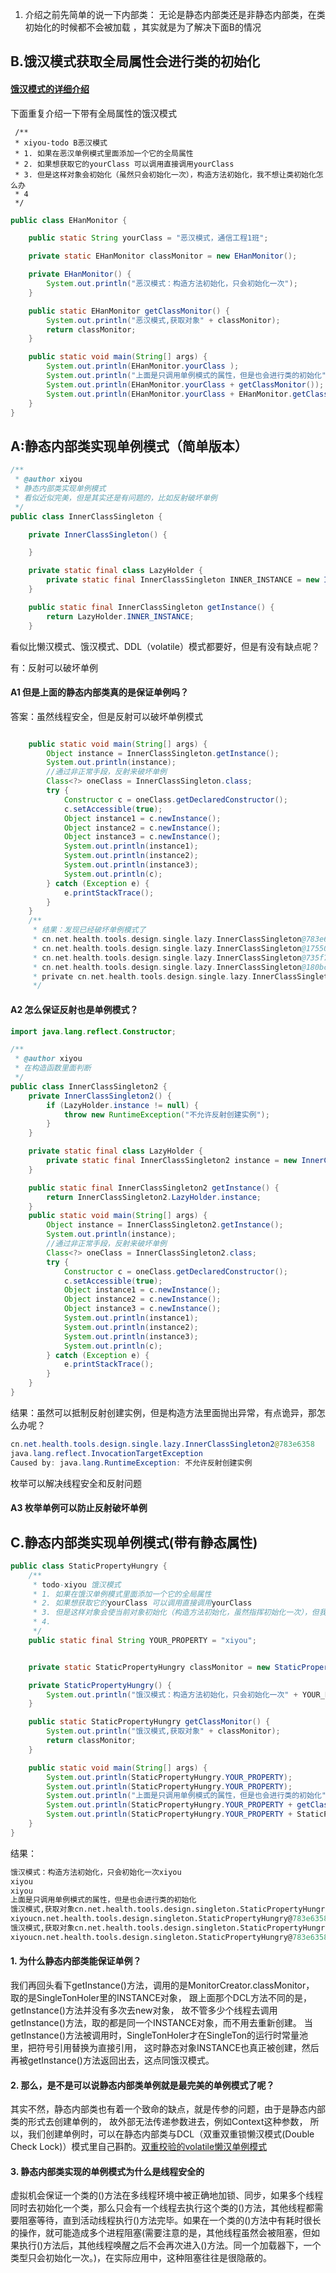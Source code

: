 1. 介绍之前先简单的说一下内部类：
    无论是静态内部类还是非静态内部类，在类初始化的时候都不会被加载 ，其实就是为了解决下面B的情况
 ## B.饿汉模式获取全局属性会进行类的初始化

#### [饿汉模式的详细介绍](https://blog.csdn.net/qq_39455116/article/details/86634282)

下面重复介绍一下带有全局属性的饿汉模式

     /**
     * xiyou-todo B恶汉模式
     * 1. 如果在恶汉单例模式里面添加一个它的全局属性
     * 2. 如果想获取它的yourClass 可以调用直接调用yourClass
     * 3. 但是这样对象会初始化（虽然只会初始化一次），构造方法初始化，我不想让类初始化怎么办
     * 4
     */
```java
public class EHanMonitor {

    public static String yourClass = "恶汉模式，通信工程1班";

    private static EHanMonitor classMonitor = new EHanMonitor();

    private EHanMonitor() {
        System.out.println("恶汉模式：构造方法初始化，只会初始化一次");
    }

    public static EHanMonitor getClassMonitor() {
        System.out.println("恶汉模式,获取对象" + classMonitor);
        return classMonitor;
    }

    public static void main(String[] args) {
        System.out.println(EHanMonitor.yourClass );
        System.out.println("上面是只调用单例模式的属性，但是也会进行类的初始化");
        System.out.println(EHanMonitor.yourClass + getClassMonitor());
        System.out.println(EHanMonitor.yourClass + EHanMonitor.getClassMonitor());
    }
}
```


## A:静态内部类实现单例模式（简单版本）

```java
/**
 * @author xiyou
 * 静态内部类实现单例模式
 * 看似近似完美，但是其实还是有问题的，比如反射破坏单例
 */
public class InnerClassSingleton {

    private InnerClassSingleton() {

    }

    private static final class LazyHolder {
        private static final InnerClassSingleton INNER_INSTANCE = new InnerClassSingleton();
    }

    public static final InnerClassSingleton getInstance() {
        return LazyHolder.INNER_INSTANCE;
    }
```

看似比懒汉模式、饿汉模式、DDL（volatile）模式都要好，但是有没有缺点呢？

有：反射可以破坏单例

 #### A1 但是上面的静态内部类真的是保证单例吗？

答案：虽然线程安全，但是反射可以破坏单例模式

```java

    public static void main(String[] args) {
        Object instance = InnerClassSingleton.getInstance();
        System.out.println(instance);
        //通过非正常手段，反射来破坏单例
        Class<?> oneClass = InnerClassSingleton.class;
        try {
            Constructor c = oneClass.getDeclaredConstructor();
            c.setAccessible(true);
            Object instance1 = c.newInstance();
            Object instance2 = c.newInstance();
            Object instance3 = c.newInstance();
            System.out.println(instance1);
            System.out.println(instance2);
            System.out.println(instance3);
            System.out.println(c);
        } catch (Exception e) {
            e.printStackTrace();
        }
    }
    /**
     * 结果：发现已经破坏单例模式了
     * cn.net.health.tools.design.single.lazy.InnerClassSingleton@783e6358
     * cn.net.health.tools.design.single.lazy.InnerClassSingleton@17550481
     * cn.net.health.tools.design.single.lazy.InnerClassSingleton@735f7ae5
     * cn.net.health.tools.design.single.lazy.InnerClassSingleton@180bc464
     * private cn.net.health.tools.design.single.lazy.InnerClassSingleton()
     */
```

#### A2 怎么保证反射也是单例模式？

```java
import java.lang.reflect.Constructor;

/**
 * @author xiyou
 * 在构造函数里面判断
 */
public class InnerClassSingleton2 {
    private InnerClassSingleton2() {
        if (LazyHolder.instance != null) {
            throw new RuntimeException("不允许反射创建实例");
        }
    }

    private static final class LazyHolder {
        private static final InnerClassSingleton2 instance = new InnerClassSingleton2();
    }

    public static final InnerClassSingleton2 getInstance() {
        return InnerClassSingleton2.LazyHolder.instance;
    }
    public static void main(String[] args) {
        Object instance = InnerClassSingleton2.getInstance();
        System.out.println(instance);
        //通过非正常手段，反射来破坏单例
        Class<?> oneClass = InnerClassSingleton2.class;
        try {
            Constructor c = oneClass.getDeclaredConstructor();
            c.setAccessible(true);
            Object instance1 = c.newInstance();
            Object instance2 = c.newInstance();
            Object instance3 = c.newInstance();
            System.out.println(instance1);
            System.out.println(instance2);
            System.out.println(instance3);
            System.out.println(c);
        } catch (Exception e) {
            e.printStackTrace();
        }
    }
}
```

结果：虽然可以抵制反射创建实例，但是构造方法里面抛出异常，有点诡异，那怎么办呢？

```java
cn.net.health.tools.design.single.lazy.InnerClassSingleton2@783e6358
java.lang.reflect.InvocationTargetException
Caused by: java.lang.RuntimeException: 不允许反射创建实例
```

枚举可以解决线程安全和反射问题

#### A3 枚举单例可以防止反射破坏单例



## C.静态内部类实现单例模式(带有静态属性)

```java
public class StaticPropertyHungry {
    /**
     * todo-xiyou 饿汉模式
     * 1. 如果在饿汉单例模式里面添加一个它的全局属性
     * 2. 如果想获取它的yourClass 可以调用直接调用yourClass
     * 3. 但是这样对象会使当前对象初始化（构造方法初始化，虽然指挥初始化一次），但我还是不想让类初始化怎么办
     * 4.
     */
    public static final String YOUR_PROPERTY = "xiyou";


    private static StaticPropertyHungry classMonitor = new StaticPropertyHungry();

    private StaticPropertyHungry() {
        System.out.println("饿汉模式：构造方法初始化，只会初始化一次" + YOUR_PROPERTY);
    }

    public static StaticPropertyHungry getClassMonitor() {
        System.out.println("饿汉模式,获取对象" + classMonitor);
        return classMonitor;
    }

    public static void main(String[] args) {
        System.out.println(StaticPropertyHungry.YOUR_PROPERTY);
        System.out.println(StaticPropertyHungry.YOUR_PROPERTY);
        System.out.println("上面是只调用单例模式的属性，但是也会进行类的初始化");
        System.out.println(StaticPropertyHungry.YOUR_PROPERTY + getClassMonitor());
        System.out.println(StaticPropertyHungry.YOUR_PROPERTY + StaticPropertyHungry.getClassMonitor());
    }
}
```
结果：

```sql
饿汉模式：构造方法初始化，只会初始化一次xiyou
xiyou
xiyou
上面是只调用单例模式的属性，但是也会进行类的初始化
饿汉模式,获取对象cn.net.health.tools.design.singleton.StaticPropertyHungry@783e6358
xiyoucn.net.health.tools.design.singleton.StaticPropertyHungry@783e6358
饿汉模式,获取对象cn.net.health.tools.design.singleton.StaticPropertyHungry@783e6358
xiyoucn.net.health.tools.design.singleton.StaticPropertyHungry@783e6358

```



#### 1. 为什么静态内部类能保证单例？

我们再回头看下getInstance()方法，调用的是MonitorCreator.classMonitor，
取的是SingleTonHoler里的INSTANCE对象，
跟上面那个DCL方法不同的是，getInstance()方法并没有多次去new对象，
故不管多少个线程去调用getInstance()方法，取的都是同一个INSTANCE对象，而不用去重新创建。
当getInstance()方法被调用时，SingleTonHoler才在SingleTon的运行时常量池里，把符号引用替换为直接引用，
这时静态对象INSTANCE也真正被创建，然后再被getInstance()方法返回出去，这点同饿汉模式。


#### 2. 那么，是不是可以说静态内部类单例就是最完美的单例模式了呢？

其实不然，静态内部类也有着一个致命的缺点，就是传参的问题，由于是静态内部类的形式去创建单例的，
故外部无法传递参数进去，例如Context这种参数，
所以，我们创建单例时，可以在静态内部类与DCL（双重双重锁懒汉模式(Double Check Lock)）模式里自己斟酌。[双重校验的volatile懒汉单例模式](https://blog.csdn.net/qq_39455116/article/details/86634264)


#### 3. 静态内部类实现的单例模式为什么是线程安全的

虚拟机会保证一个类的<clinit>()方法在多线程环境中被正确地加锁、同步，如果多个线程同时去初始化一个类，那么只会有一个线程去执行这个类的<clinit>()方法，其他线程都需要阻塞等待，直到活动线程执行<clinit>()方法完毕。如果在一个类的<clinit>()方法中有耗时很长的操作，就可能造成多个进程阻塞(需要注意的是，其他线程虽然会被阻塞，但如果执行<clinit>()方法后，其他线程唤醒之后不会再次进入<clinit>()方法。同一个加载器下，一个类型只会初始化一次。)，在实际应用中，这种阻塞往往是很隐蔽的。



 